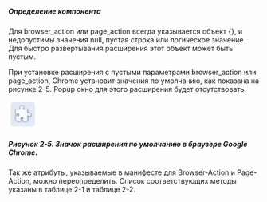 ##### Определение компонента

Для browser\_action или page\_action всегда указывается объект {}, и недопустимы значения null, пустая строка или логическое значение. Для быстро развертывания расширения этот объект может быть пустым.

При установке расширения с пустыми параметрами browser\_action или page\_action, Chrome установит значения по умолчанию, как показана на рисунке 2-5. Popup окно для этого расширения будет отсутствовать.

![Рисунок 2-5. Значок расширения по умолчанию в браузере Google Chrome](/assets/figure-2-5.png)

##### Рисунок 2-5. _Значок расширения по умолчанию в браузере Google Chrome._

Так же атрибуты, указываемые в манифесте для Browser-Action и Page-Action, можно переопределить. Список соответствующих методы указаны в таблице 2-1 и таблице 2-2.



